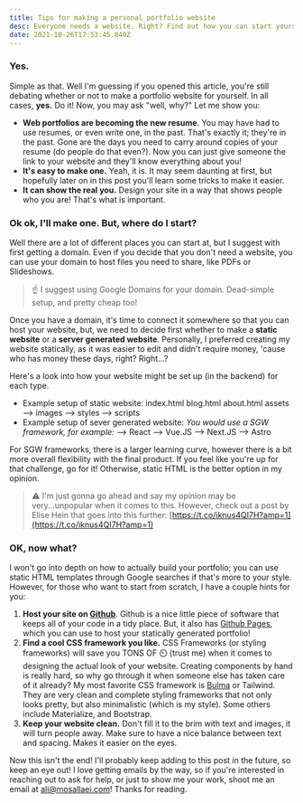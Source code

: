```yaml
---
title: Tips for making a personal portfolio website
desc: Everyone needs a website. Right? Find out how you can start yours in this post.
date: 2021-10-26T17:53:45.840Z
---
```

### Yes.

Simple as that. Well I'm guessing if you opened this article, you're still debating whether or not to make a portfolio website for yourself. In all cases, **yes.** Do it! Now, you may ask "well, why?" Let me show you:

- **Web portfolios are becoming the new resume**. You may have had to use resumes, or even write one, in the past. That's exactly it; they're in the past. Gone are the days you need to carry around copies of your resume (do people do that even?). Now you can just give someone the link to your website and they'll know everything about you!
- **It's easy to make one.** Yeah, it is. It may seem daunting at first, but hopefully later on in this post you'll learn some tricks to make it easier.
- **It can show the real you.** Design your site in a way that shows people who you are! That's what is important.

### Ok ok, I'll make one. But, where do I start?

Well there are a lot of different places you can start at, but I suggest with first getting a domain. Even if you decide that you don't need a website, you can use your domain to host files you need to share, like PDFs or Slideshows. 

> ☝ I suggest using Google Domains for your domain. Dead-simple setup, and pretty cheap too!

Once you have a domain, it's time to connect it somewhere so that you can host your website, but, we need to decide first whether to make a **static website** or a **server generated website**. Personally, I preferred creating my website statically, as it was easier to edit and didn't require money, 'cause who has money these days, right? Right...?

Here's a look into how your website might be set up (in the backend) for each type. 

- Example setup of static website:
index.html
blog.html
about.html
assets
—> images 
—> styles
—> scripts
- Example setup of sever generated website:
*You would use a SGW framework, for example:*
—> React
—> Vue.JS
—> Next.JS
—> Astro

For SGW frameworks, there is a larger learning curve, however there is a bit more overall flexibility with the final product. If you feel like you're up for that challenge, go for it! Otherwise, static HTML is the better option in my opinion. 

> ⚠️ I'm just gonna go ahead and say my opinion may be very...unpopular when it comes to this. However, check out a post by Elise Hein that goes into this further: [https://t.co/iknus4QI7H?amp=1](https://t.co/iknus4QI7H?amp=1)

### OK, now what?

I won't go into depth on how to actually build your portfolio; you can use static HTML templates through Google searches if that's more to your style. However, for those who want to start from scratch, I have a couple hints for you:

1. **Host your site on [Github](http://github.com)**. Github is a nice little piece of software that keeps all of your code in a tidy place. But, it also has [Github Pages](https://pages.github.com/), which you can use to host your statically generated portfolio! 
2. **Find a cool CSS framework you like.** CSS Frameworks (or styling frameworks) will save you TONS OF ⏲️ (trust me) when it comes to designing the actual look of your website. Creating components by hand is really hard, so why go through it when someone else has taken care of it already? My most favorite CSS framework is [Bulma](http://bulma.io) or Tailwind. They are very clean and complete styling frameworks that not only looks pretty, but also minimalistic (which is my style). Some others include Materialize, and Bootstrap.
3. **Keep your website clean.** Don't fill it to the brim with text and images, it will turn people away. Make sure to have a nice balance between text and spacing. Makes it easier on the eyes. 

Now this isn't the end! I'll probably keep adding to this post in the future, so keep an eye out! I love getting emails by the way, so if you're interested in reaching out to ask for help, or just to show me your work, shoot me an email at [ali@mosallaei.com](mailto:ali@mosallaei.com)! Thanks for reading.